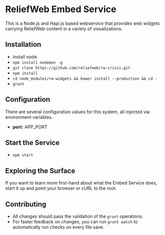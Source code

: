 # ReliefWeb Embed Service

This is a Node.js and Hapi.js based webservice that provides web widgets carrying
ReliefWeb content in a variety of visualizations.

## Installation

* Install node.
* `npm install nodemon -g`
* `git clone https://github.com/reliefweb/rw-crisis.git`
* `npm install`
* `cd node_modules/rw-widgets && bower install --production && cd -`
* `grunt`

## Configuration

There are several configuration values for this system, all injected via
environment variables.

* **port:** APP_PORT

## Start the Service

* `npm start`

## Exploring the Surface

If you want to learn more first-hand about what the Embed Service does, start
it up and point your browser or cURL to the root.

## Contributing

* All changes should pass the validation of the `grunt` operations.
* For faster feedback on changes, you can run `grunt watch` to automatically run
  checks on every file save.
